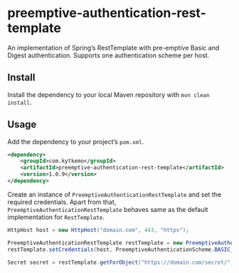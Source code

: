 preemptive-authentication-rest-template
=======================================

An implementation of Spring’s RestTemplate with pre-emptive Basic and Digest authentication. Supports one authentication scheme per host.

## Install

Install the dependency to your local Maven repository with `mvn clean install`.

## Usage

Add the dependency to your project’s `pom.xml`.

```xml
<dependency>
    <groupId>com.kytkemo</groupId>
    <artifactId>preemptive-authentication-rest-template</artifactId>
    <version>1.0.9</version>
</dependency>
```

Create an instance of `PreemptiveAuthenticationRestTemplate` and set the required credentials. Apart from that, `PreemptiveAuthenticationRestTemplate` behaves same as the default implementation for `RestTemplate`.

```java
HttpHost host = new HttpHost("domain.com", 443, "https");

PreemptiveAuthenticationRestTemplate restTemplate = new PreemptiveAuthenticationRestTemplate();
restTemplate.setCredentials(host, PreemptiveAuthenticationScheme.BASIC_AUTHENTICATION, "username", "password");

Secret secret = restTemplate.getForObject("https://domain.com/secret/", Secret.class);
```
